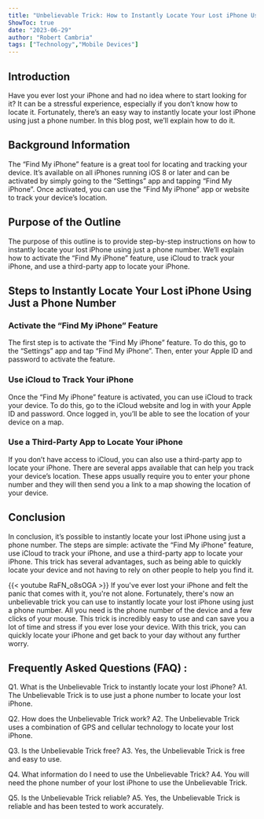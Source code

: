 ```yaml
---
title: "Unbelievable Trick: How to Instantly Locate Your Lost iPhone Using Just a Phone Number!"
ShowToc: true 
date: "2023-06-29"
author: "Robert Cambria" 
tags: ["Technology","Mobile Devices"]
---
```

## Introduction

Have you ever lost your iPhone and had no idea where to start looking for it? It can be a stressful experience, especially if you don’t know how to locate it. Fortunately, there’s an easy way to instantly locate your lost iPhone using just a phone number. In this blog post, we’ll explain how to do it. 

## Background Information

The “Find My iPhone” feature is a great tool for locating and tracking your device. It’s available on all iPhones running iOS 8 or later and can be activated by simply going to the “Settings” app and tapping “Find My iPhone”. Once activated, you can use the “Find My iPhone” app or website to track your device’s location. 

## Purpose of the Outline

The purpose of this outline is to provide step-by-step instructions on how to instantly locate your lost iPhone using just a phone number. We’ll explain how to activate the “Find My iPhone” feature, use iCloud to track your iPhone, and use a third-party app to locate your iPhone. 

## Steps to Instantly Locate Your Lost iPhone Using Just a Phone Number

### Activate the “Find My iPhone” Feature

The first step is to activate the “Find My iPhone” feature. To do this, go to the “Settings” app and tap “Find My iPhone”. Then, enter your Apple ID and password to activate the feature. 

### Use iCloud to Track Your iPhone

Once the “Find My iPhone” feature is activated, you can use iCloud to track your device. To do this, go to the iCloud website and log in with your Apple ID and password. Once logged in, you’ll be able to see the location of your device on a map. 

### Use a Third-Party App to Locate Your iPhone

If you don’t have access to iCloud, you can also use a third-party app to locate your iPhone. There are several apps available that can help you track your device’s location. These apps usually require you to enter your phone number and they will then send you a link to a map showing the location of your device. 

## Conclusion

In conclusion, it’s possible to instantly locate your lost iPhone using just a phone number. The steps are simple: activate the “Find My iPhone” feature, use iCloud to track your iPhone, and use a third-party app to locate your iPhone. This trick has several advantages, such as being able to quickly locate your device and not having to rely on other people to help you find it.

{{< youtube RaFN_o8sOGA >}} 
If you've ever lost your iPhone and felt the panic that comes with it, you're not alone. Fortunately, there's now an unbelievable trick you can use to instantly locate your lost iPhone using just a phone number. All you need is the phone number of the device and a few clicks of your mouse. This trick is incredibly easy to use and can save you a lot of time and stress if you ever lose your device. With this trick, you can quickly locate your iPhone and get back to your day without any further worry.

## Frequently Asked Questions (FAQ) :
Q1. What is the Unbelievable Trick to instantly locate your lost iPhone?
A1. The Unbelievable Trick is to use just a phone number to locate your lost iPhone. 

Q2. How does the Unbelievable Trick work?
A2. The Unbelievable Trick uses a combination of GPS and cellular technology to locate your lost iPhone. 

Q3. Is the Unbelievable Trick free?
A3. Yes, the Unbelievable Trick is free and easy to use. 

Q4. What information do I need to use the Unbelievable Trick?
A4. You will need the phone number of your lost iPhone to use the Unbelievable Trick. 

Q5. Is the Unbelievable Trick reliable?
A5. Yes, the Unbelievable Trick is reliable and has been tested to work accurately.



